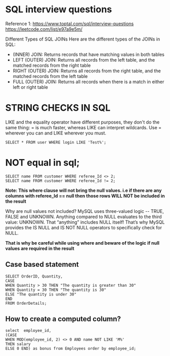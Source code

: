 # SQL interview questions
Reference 1:
https://www.toptal.com/sql/interview-questions
https://leetcode.com/list/e97a9e5m/

Different Types of SQL JOINs
Here are the different types of the JOINs in SQL:

* (INNER) JOIN: Returns records that have matching values in both tables 
* LEFT (OUTER) JOIN: Returns all records from the left table, and the matched records from the right table
* RIGHT (OUTER) JOIN: Returns all records from the right table, and the matched records from the left table
* FULL (OUTER) JOIN: Returns all records when there is a match in either left or right table


# STRING CHECKS IN SQL
LIKE and the equality operator have different purposes, they don't do the same thing:
= is much faster, whereas LIKE can interpret wildcards. Use = wherever you can and LIKE wherever you must.
```
SELECT * FROM user WHERE login LIKE 'Test%';
```

# NOT equal in sql;
```
SELECT name FROM customer WHERE referee_Id <> 2;
SELECT name FROM customer WHERE referee_Id != 2;
```

**Note: This where clause will not bring the null values. i.e if there are any columns with referee_Id == null then those rows WILL NOT be included in the result** 

Why are null values not included?
MySQL uses three-valued logic -- TRUE, FALSE and UNKNOWN. 
Anything compared to NULL evaluates to the third value: UNKNOWN. 
That “anything” includes NULL itself! That’s why MySQL provides the IS NULL and 
IS NOT NULL operators to specifically check for NULL.

**That is why be careful while using where and beware of the logic if null values are required in the result**

## Case based statement
```
SELECT OrderID, Quantity,
CASE
WHEN Quantity > 30 THEN "The quantity is greater than 30"
WHEN Quantity = 30 THEN "The quantity is 30"
ELSE "The quantity is under 30"
END
FROM OrderDetails;
```


## How to create a computed column?
```
select  employee_id,
(CASE
WHEN MOD(employee_id, 2) <> 0 AND name NOT LIKE 'M%'
THEN salary
ELSE 0 END) as bonus from Employees order by employee_id;
```